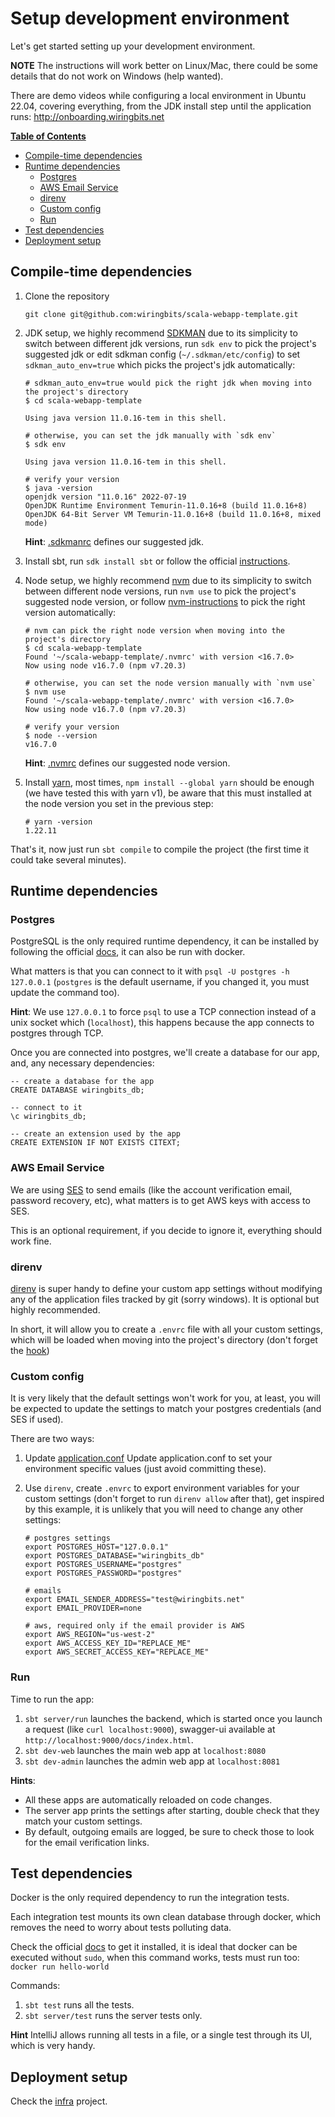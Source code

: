 # Setup development environment

Let's get started setting up your development environment.

**NOTE** The instructions will work better on Linux/Mac, there could be some details that do not work on Windows (help wanted).

There are demo videos while configuring a local environment in Ubuntu 22.04, covering everything, from the JDK install step until the application runs: http://onboarding.wiringbits.net 

**[Table of Contents](http://tableofcontent.eu)**

- [Compile-time dependencies](compile-time-dependencies)
- [Runtime dependencies](#runtime-dependencies)
   - [Postgres](#postgres)
   - [AWS Email Service](#aws-email-service)
   - [direnv](#direnv)
   - [Custom config](#custom-config)
   - [Run](#run)
- [Test dependencies](#test-dependencies)
- [Deployment setup](#deployment-setup)

## Compile-time dependencies

1. Clone the repository

    ```shell
    git clone git@github.com:wiringbits/scala-webapp-template.git
    ```

2. JDK setup, we highly recommend [SDKMAN](https://sdkman.io/) due to its simplicity to switch between different jdk versions, run `sdk env` to pick the project's suggested jdk or edit sdkman config (`~/.sdkman/etc/config`) to set `sdkman_auto_env=true` which picks the project's jdk automatically:

   ```shell
   # sdkman_auto_env=true would pick the right jdk when moving into the project's directory
   $ cd scala-webapp-template
   
   Using java version 11.0.16-tem in this shell.
   
   # otherwise, you can set the jdk manually with `sdk env`
   $ sdk env
   
   Using java version 11.0.16-tem in this shell.
   
   # verify your version
   $ java -version
   openjdk version "11.0.16" 2022-07-19
   OpenJDK Runtime Environment Temurin-11.0.16+8 (build 11.0.16+8)
   OpenJDK 64-Bit Server VM Temurin-11.0.16+8 (build 11.0.16+8, mixed mode)
   ```

   **Hint**: [.sdkmanrc](../.sdkmanrc) defines our suggested jdk.

3. Install sbt, run `sdk install sbt` or follow the official [instructions](https://www.scala-sbt.org/download.html).

4. Node setup, we highly recommend [nvm](https://github.com/nvm-sh/nvm) due to its simplicity to switch between different node versions, run `nvm use` to pick the project's suggested node version, or follow [nvm-instructions](https://github.com/nvm-sh/nvm#automatically-call-nvm-use) to pick the right version automatically:

   ```shell
   # nvm can pick the right node version when moving into the project's directory
   $ cd scala-webapp-template
   Found '~/scala-webapp-template/.nvmrc' with version <16.7.0>
   Now using node v16.7.0 (npm v7.20.3)
   
   # otherwise, you can set the node version manually with `nvm use`
   $ nvm use
   Found '~/scala-webapp-template/.nvmrc' with version <16.7.0>
   Now using node v16.7.0 (npm v7.20.3)
   
   # verify your version
   $ node --version
   v16.7.0
   ```

   **Hint**: [.nvmrc](../.nvmrc) defines our suggested node version.

5. Install [yarn](https://classic.yarnpkg.com/en/docs/install), most times, `npm install --global yarn` should be enough (we have tested this with yarn v1), be aware that this must installed at the node version you set in the previous step:

   ```shell
   # yarn -version
   1.22.11
   ```

That's it, now just run `sbt compile` to compile the project (the first time it could take several minutes).


## Runtime dependencies

### Postgres
PostgreSQL is the only required runtime dependency, it can be installed by following the official [docs](https://www.postgresql.org/download/), it can also be run with docker.

What matters is that you can connect to it with `psql -U postgres -h 127.0.0.1` (`postgres` is the default username, if you changed it, you must update the command too).

**Hint**: We use `127.0.0.1` to force `psql` to use a TCP connection instead of a unix socket which (`localhost`), this happens because the app connects to postgres through TCP.

Once you are connected into postgres, we'll create a database for our app, and, any necessary dependencies:

```postgres-sql
-- create a database for the app
CREATE DATABASE wiringbits_db;

-- connect to it
\c wiringbits_db;

-- create an extension used by the app
CREATE EXTENSION IF NOT EXISTS CITEXT;
```

### AWS Email Service
We are using [SES](https://aws.amazon.com/ses/) to send emails (like the account verification email, password recovery, etc), what matters is to get AWS keys with access to SES.

This is an optional requirement, if you decide to ignore it, everything should work fine.

### direnv
[direnv](https://direnv.net/) is super handy to define your custom app settings without modifying any of the application files tracked by git (sorry windows). It is optional but highly recommended.

In short, it will allow you to create a `.envrc` file with all your custom settings, which will be loaded when moving into the project's directory (don't forget the [hook](https://direnv.net/docs/hook.html))

### Custom config
It is very likely that the default settings won't work for you, at least, you will be expected to update the settings to match your postgres credentials (and SES if used).

There are two ways:

1. Update [application.conf](../server/src/main/resources/application.conf)
Update application.conf to set your environment specific values (just avoid committing these).
2. Use `direnv`, create `.envrc` to export environment variables for your custom settings (don't forget to run `direnv allow` after that), get inspired by this example, it is unlikely that you will need to change any other settings:

   ```shell
   # postgres settings
   export POSTGRES_HOST="127.0.0.1"
   export POSTGRES_DATABASE="wiringbits_db"
   export POSTGRES_USERNAME="postgres"
   export POSTGRES_PASSWORD="postgres"
   
   # emails
   export EMAIL_SENDER_ADDRESS="test@wiringbits.net"
   export EMAIL_PROVIDER=none

   # aws, required only if the email provider is AWS
   export AWS_REGION="us-west-2"
   export AWS_ACCESS_KEY_ID="REPLACE_ME"
   export AWS_SECRET_ACCESS_KEY="REPLACE_ME"
   ```

### Run

Time to run the app:

1. `sbt server/run` launches the backend, which is started once you launch a request (like `curl localhost:9000`), swagger-ui available at `http://localhost:9000/docs/index.html`.
2. `sbt dev-web` launches the main web app at `localhost:8080` 
3. `sbt dev-admin` launches the admin web app at `localhost:8081`


**Hints**:

- All these apps are automatically reloaded on code changes.
- The server app prints the settings after starting, double check that they match your custom settings.
- By default, outgoing emails are logged, be sure to check those to look for the email verification links.

## Test dependencies

Docker is the only required dependency to run the integration tests.

Each integration test mounts its own clean database through docker, which removes the need to worry about tests polluting data.

Check the official [docs](https://docs.docker.com/engine/install/) to get it installed, it is ideal that docker can be executed without `sudo`, when this command works, tests must run too: `docker run hello-world`

Commands:
1. `sbt test` runs all the tests.
2. `sbt server/test` runs the server tests only.

**Hint** IntelliJ allows running all tests in a file, or a single test through its UI, which is very handy.


## Deployment setup

Check the [infra](../infra/README.md) project.
